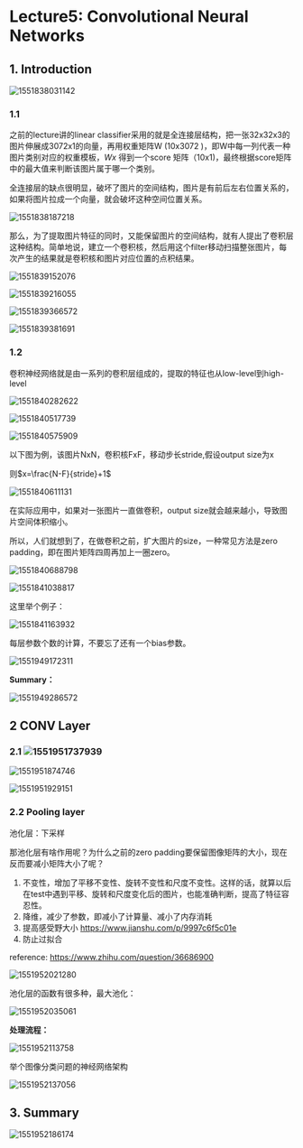 # Lecture5: Convolutional Neural Networks

## 1. Introduction

![1551838031142](assets/1551838031142.png)

### 1.1

之前的lecture讲的linear classifier采用的就是全连接层结构，把一张32x32x3的图片伸展成3072x1的向量，再用权重矩阵W (10x3072 )，即W中每一列代表一种图片类别对应的权重模板，$Wx​$ 得到一个score 矩阵（10x1)，最终根据score矩阵中的最大值来判断该图片属于哪一个类别。

全连接层的缺点很明显，破坏了图片的空间结构，图片是有前后左右位置关系的，如果将图片拉成一个向量，就会破坏这种空间位置关系。

![1551838187218](assets/1551838187218.png)

那么，为了提取图片特征的同时，又能保留图片的空间结构，就有人提出了卷积层这种结构。简单地说，建立一个卷积核，然后用这个filter移动扫描整张图片，每次产生的结果就是卷积核和图片对应位置的点积结果。

![1551839152076](assets/1551839152076.png)

![1551839216055](assets/1551839216055.png)

![1551839366572](assets/1551839366572.png)

![1551839381691](assets/1551839381691.png)

### 1.2

卷积神经网络就是由一系列的卷积层组成的，提取的特征也从low-level到high-level

![1551840282622](assets/1551840282622.png)

![1551840517739](assets/1551840517739.png)

![1551840575909](assets/1551840575909.png)

以下图为例，该图片NxN，卷积核FxF，移动步长stride,假设output size为x

则$x=\frac{N-F}{stride}+1$ 

![1551840611131](assets/1551840611131.png)

在实际应用中，如果对一张图片一直做卷积，output size就会越来越小，导致图片空间体积缩小。

所以，人们就想到了，在做卷积之前，扩大图片的size，一种常见方法是zero padding，即在图片矩阵四周再加上一圈zero。

![1551840688798](assets/1551840688798.png)

![1551841038817](assets/1551841038817.png)

这里举个例子：

![1551841163932](assets/1551841163932.png)

每层参数个数的计算，不要忘了还有一个bias参数。

![1551949172311](assets/1551949172311.png)

**Summary：**

![1551949286572](assets/1551949286572.png)

## 2 CONV Layer

 ### 2.1 ![1551951737939](assets/1551951737939.png)

![1551951874746](assets/1551951874746.png)

![1551951929151](assets/1551951929151.png)

### 2.2 Pooling layer

池化层：下采样

那池化层有啥作用呢？为什么之前的zero padding要保留图像矩阵的大小，现在反而要减小矩阵大小了呢？

1. 不变性，增加了平移不变性、旋转不变性和尺度不变性。这样的话，就算以后在test中遇到平移、旋转和尺度变化后的图片，也能准确判断，提高了特征容忍性。
2. 降维，减少了参数，即减小了计算量、减小了内存消耗
3. 提高感受野大小 https://www.jianshu.com/p/9997c6f5c01e
4. 防止过拟合

reference: https://www.zhihu.com/question/36686900

![1551952021280](assets/1551952021280.png)

池化层的函数有很多种，最大池化：

![1551952035061](assets/1551952035061.png)

**处理流程：**

![1551952113758](assets/1551952113758.png)

举个图像分类问题的神经网络架构

![1551952137056](assets/1551952137056.png)

## 3. Summary

![1551952186174](assets/1551952186174.png)

